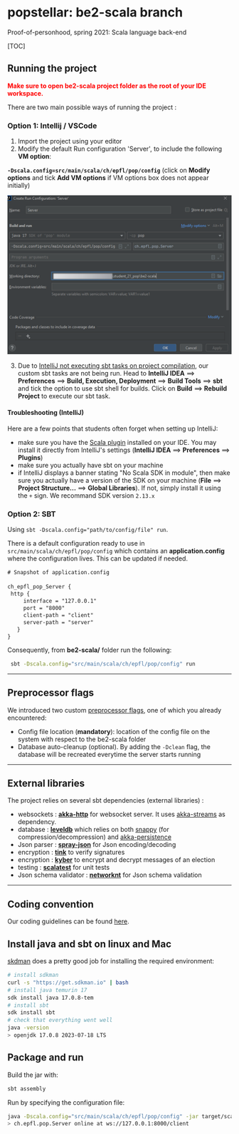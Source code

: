 # popstellar: be2-scala branch

Proof-of-personhood, spring 2021: Scala language back-end

[TOC]

## Running the project

<span style="color:red;font-weight:bold">
Make sure to open be2-scala project folder as the root of your IDE workspace.
</span>

There are two main possible ways of running the project :

### Option 1: Intellij / VSCode

1. Import the project using your editor
2. Modify the default  Run configuration 'Server', to include the following __VM option__:

__```-Dscala.config=src/main/scala/ch/epfl/pop/config```__ (click on **Modify options** and tick **Add VM options** if VM options box does not appear initially)

![](docs/images/intellij-vm.png)

3. Due to [IntelliJ not executing sbt tasks on project compilation](https://intellij-support.jetbrains.com/hc/en-us/community/posts/205454630-SBT-What-actually-happens-when-I-click-on-Build-module-), our custom sbt tasks are not being run. Head to **IntelliJ IDEA** $\implies$ **Preferences** $\implies$ **Build, Execution, Deployment** $\implies$ **Build Tools** $\implies$ **sbt** and tick the option to use sbt shell for builds. Click on **Build** $\implies$ **Rebuild Project** to execute our sbt task.

#### Troubleshooting (IntelliJ)

Here are a few points that students often forget when setting up IntelliJ:

- make sure you have the [Scala plugin](https://plugins.jetbrains.com/plugin/1347-scala) installed on your IDE. You may install it directly from IntelliJ's settings (**IntelliJ IDEA** $\implies$ **Preferences** $\implies$ **Plugins**)
- make sure you actually have sbt on your machine
- if IntelliJ displays a banner stating "No Scala SDK in module", then make sure you actually have a version of the SDK on your machine (**File** $\implies$ **Project Structure...** $\implies$  **Global Libraries**). If not, simply install it using the `+` sign. We recommand SDK version `2.13.x`

### Option 2: SBT

Using `sbt -Dscala.config="path/to/config/file" run`.

There is a default configuration ready to use in
`src/main/scala/ch/epfl/pop/config` which contains an __application.config__
where the configuration lives. This can be updated if needed.

 ```apacheconf
# Snapshot of application.config

ch_epfl_pop_Server {
  http {
      interface = "127.0.0.1"
      port = "8000"
      client-path = "client"
      server-path = "server"
    }
}
 ```

Consequently, from **be2-scala/** folder run the following:

```bash
 sbt -Dscala.config="src/main/scala/ch/epfl/pop/config" run
```

---

## Preprocessor flags

We introduced two custom [preprocessor flags](https://gcc.gnu.org/onlinedocs/gcc/Preprocessor-Options.html), one of which you already encountered:

- Config file location (**mandatory**): location of the config file on the system with respect to the be2-scala folder
- Database auto-cleanup (optional). By adding the `-Dclean` flag, the database will be recreated everytime the server starts running

---

## External libraries

The project relies on several sbt dependencies (external libraries) :

- websockets : [**akka-http**](https://doc.akka.io/docs/akka-http/current/introduction.html) for websocket server. It uses [akka-streams](https://doc.akka.io/docs/akka/current/stream/index.html) as dependency.
- database : [**leveldb**](https://github.com/codeborui/leveldb-scala) which relies on both [snappy](https://search.maven.org/artifact/org.xerial.snappy/snappy-java/1.1.7.3/jar) (for compression/decompression) and [akka-persistence](https://doc.akka.io/docs/akka/current/persistence.html)
- Json parser : [**spray-json**](https://github.com/spray/spray-json) for Json encoding/decoding
- encryption : [**tink**](https://github.com/google/tink/blob/master/docs/JAVA-HOWTO.md) to verify signatures
- encryption : [**kyber**](https://github.com/dedis/kyber) to encrypt and decrypt messages of an election
- testing : [**scalatest**](https://www.scalatest.org/) for unit tests
- Json schema validator : [**networknt**](https://github.com/networknt/json-schema-validator) for Json schema validation

---

## Coding convention

Our coding guidelines can be found [here](https://docs.scala-lang.org/style/).

## Install java and sbt on linux and Mac

[skdman](https://sdkman.io/) does a pretty good job for installing the required
environment:

```sh
# install sdkman
curl -s "https://get.sdkman.io" | bash
# install java temurin 17
sdk install java 17.0.8-tem
# install sbt
sdk install sbt
# check that everything went well
java -version
> openjdk 17.0.8 2023-07-18 LTS
```

## Package and run

Build the jar with:

```sh
sbt assembly
```

Run by specifying the configuration file:

```sh
java -Dscala.config="src/main/scala/ch/epfl/pop/config" -jar target/scala-2.13/pop-assembly-<version>-SNAPSHOT.jar
> ch.epfl.pop.Server online at ws://127.0.0.1:8000/client
```
